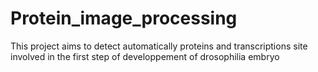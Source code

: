 # Protein_image_processing

This project aims to detect automatically proteins and transcriptions site involved in the first step of developpement of drosophilia embryo
